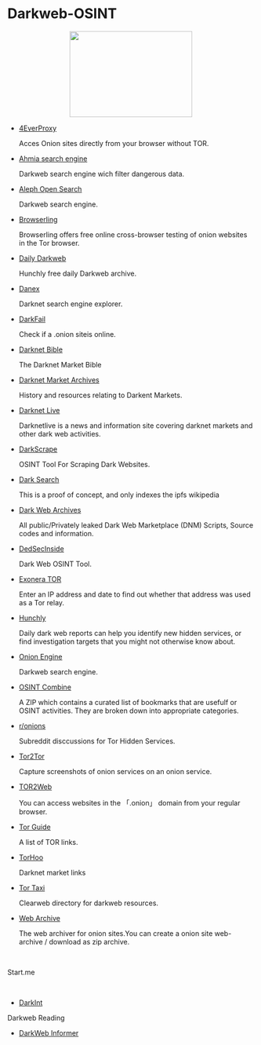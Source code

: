 # Darkweb-OSINT
<p></p>
<p align="center">
  <img width="250" height="175" src="https://www.cqcore.uk/wp-content/uploads/2024/06/Screenshot-2024-06-13-122030.png">
</p>
<ul>
 <li><a href="https://www.4everproxy.com/tor-proxy">4EverProxy</a></li>
 <p>Acces Onion sites directly from your browser without TOR.</p>
 <li><a href="https://ahmia.fi">Ahmia search engine</a></li>
  <p>Darkweb search engine wich filter dangerous data.</p> 
 <li><a href="https://open-search.aleph-networks.eu">Aleph Open Search</a></li>
  <p>Darkweb search engine.</p> 
 <li><a href="https://www.browserling.com/tor-testing">Browserling</a></li>
  <p>Browserling offers free online cross-browser testing of onion websites in the Tor browser.</p> 
 <li><a href="https://www.dailydarkweb.com/">Daily Darkweb</a></li>
  <p>Hunchly free daily Darkweb archive.</p>
 <li><a href="https://danex.io/">Danex</a></li>
  <p>Darknet search engine explorer.</p>
 <li><a href="https://dark.fail/">DarkFail</a></lI>
  <p>Check if a .onion siteis online.</p>
 <li><a href="https://github.com/DarkWebInformer/dnmbible">Darknet Bible</a></li>
  <p>The Darknet Market Bible</p>
 <li><a href="https://gwern.net/dnm-archive">Darknet Market Archives</a></li> 
  <p>History and resources relating to Darkent Markets.</p>
 <li><a href="https://darknetlive.com/">Darknet Live</a></li>
  <p>Darknetlive is a news and information site covering darknet markets and other dark web activities.</p>
 <li><a href="https://github.com/itsmehacker/DarkScrape">DarkScrape</a></li>
  <p>OSINT Tool For Scraping Dark Websites.</p>
 <li><a href="https://darksearch.xyz/">Dark Search</a></li> 
  <p>This is a proof of concept, and only indexes the ipfs wikipedia</p>
 <li><a href="https://github.com/D4RK-R4BB1T/Dark-Web-Archives">Dark Web Archives</a></li> 
  <p>All public/Privately leaked Dark Web Marketplace (DNM) Scripts, Source codes and information.</p>
 <li><a href="https://github.com/DedSecInside/TorBot">DedSecInside</a></li> 
  <p>Dark Web OSINT Tool.</p>
 <li><a href="https://metrics.torproject.org/exonerator.html">Exonera TOR</a></li>
  <p>Enter an IP address and date to find out whether that address was used as a Tor relay.</p>
 <li><a href="https://www.hunch.ly/darkweb-osint/">Hunchly</a></li> 
  <p>Daily dark web reports can help you identify new hidden services, or find investigation targets that you might not otherwise know about.</p>
 <li><a href="https://onionengine.com/">Onion Engine</a></li>
  <p>Darkweb search engine.</p>
 <li><a href="https://www.osintcombine.com/dw-osint-bookmarks">OSINT Combine</a></li>
  <p>A ZIP which contains a curated list of bookmarks that are usefulf or OSINT activities. They are broken down into appropriate categories.</p>
 <li><a href="https://www.reddit.com/r/onions/">r/onions</a></li>
  <p>Subreddit disccussions for Tor Hidden Services.</p>
 <li><a href="https://github.com/rly0nheart/tor2tor">Tor2Tor</a></li>
  <p>Capture screenshots of onion services on an onion service.</p>
 <li><a href="https://tor2web.activetk.jp/">TOR2Web</a></li> 
  <p>You can access websites in the 「.onion」 domain from your regular browser.</p> 
 <li><a href="https://github.com/darknet-book/tor-guide">Tor Guide</a></li>
  <p>A list of TOR links.</p>
 <li><a href="https://torhoo.com/">TorHoo</a></li>
  <p>Darknet market links</p>
 <li><a href="https://tor.taxi/">Tor Taxi</a></li>
  <p>Clearweb directory for darkweb resources.</p> 
 <li><a href="https://web-archive.activetk.jp/">Web Archive</a></li>
  <p>The web archiver for onion sites.You can create a onion site web-archive / download as zip archive.</p>
</ul>
<br/>
<p>Start.me</p>
<br/>
<ul>
  <li><a href="https://start.me/p/Nx0e6O/darkint">DarkInt</a></li>
</ul>
<p>Darkweb Reading</p>
<ul>
  <li><a href="https://medium.com/@DarkWebInformer">DarkWeb Informer</a></li>
</ul>

